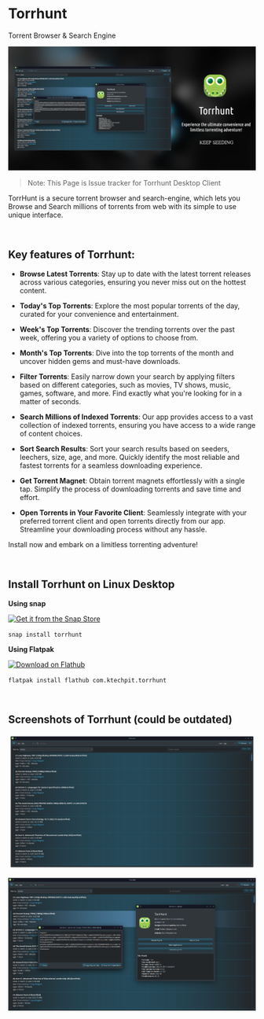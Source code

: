 # Torrhunt

Torrent Browser & Search Engine

<p align="center">
  <img src="https://github.com/keshavbhatt/torrhunt-issue-tracker/blob/main/images/github_banner.png?raw=true">
</p>

> Note: This Page is Issue tracker for Torrhunt Desktop Client

TorrHunt is a secure torrent browser and search-engine, which lets you Browse and Search millions of torrents from web with its simple to use unique interface.

<br/>

## Key features of Torrhunt:

* **Browse Latest Torrents**: Stay up to date with the latest torrent releases across various categories, ensuring you never miss out on the hottest content.

* **Today's Top Torrents**: Explore the most popular torrents of the day, curated for your convenience and entertainment.

* **Week's Top Torrents**: Discover the trending torrents over the past week, offering you a variety of options to choose from.

* **Month's Top Torrents**: Dive into the top torrents of the month and uncover hidden gems and must-have downloads.

* **Filter Torrents**: Easily narrow down your search by applying filters based on different categories, such as movies, TV shows, music, games, software, and more. Find exactly what you're looking for in a matter of seconds.

* **Search Millions of Indexed Torrents**: Our app provides access to a vast collection of indexed torrents, ensuring you have access to a wide range of content choices.

* **Sort Search Results**: Sort your search results based on seeders, leechers, size, age, and more. Quickly identify the most reliable and fastest torrents for a seamless downloading experience.

* **Get Torrent Magnet**: Obtain torrent magnets effortlessly with a single tap. Simplify the process of downloading torrents and save time and effort.

* **Open Torrents in Your Favorite Client**: Seamlessly integrate with your preferred torrent client and open torrents directly from our app. Streamline your downloading process without any hassle.

Install now and embark on a limitless torrenting adventure!

<br/>

## Install Torrhunt on Linux Desktop

**Using snap**

<a href="https://snapcraft.io/torrhunt">
  <img  width='240'  alt="Get it from the Snap Store" src="https://snapcraft.io/static/images/badges/en/snap-store-black.svg" />
</a>

`snap install torrhunt`

**Using Flatpak**

<a href='https://flathub.org/apps/com.ktechpit.torrhunt'><img width='240' alt='Download on Flathub' src='https://dl.flathub.org/assets/badges/flathub-badge-en.png'/></a>

`flatpak install flathub com.ktechpit.torrhunt`

<br/>

## Screenshots of Torrhunt (could be outdated)

![Torrhunt](https://github.com/keshavbhatt/torrhunt-issue-tracker/blob/main/images/1.png?raw=true)

![Torrhunt](https://github.com/keshavbhatt/torrhunt-issue-tracker/blob/main/images/2.png?raw=true)

